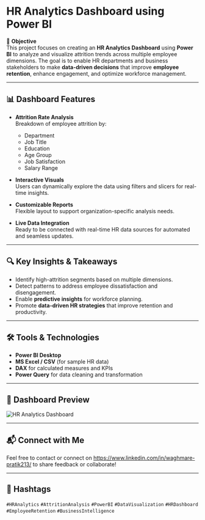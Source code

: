 # HR Analytics Dashboard using Power BI

🎯 **Objective**  
This project focuses on creating an **HR Analytics Dashboard** using **Power BI** to analyze and visualize attrition trends across multiple employee dimensions. The goal is to enable HR departments and business stakeholders to make **data-driven decisions** that improve **employee retention**, enhance engagement, and optimize workforce management.

---

## 📊 Dashboard Features

- **Attrition Rate Analysis**  
  Breakdown of employee attrition by:
  - Department  
  - Job Title  
  - Education  
  - Age Group  
  - Job Satisfaction  
  - Salary Range  

- **Interactive Visuals**  
  Users can dynamically explore the data using filters and slicers for real-time insights.

- **Customizable Reports**  
  Flexible layout to support organization-specific analysis needs.

- **Live Data Integration**  
  Ready to be connected with real-time HR data sources for automated and seamless updates.

---

## 🔍 Key Insights & Takeaways

- Identify high-attrition segments based on multiple dimensions.
- Detect patterns to address employee dissatisfaction and disengagement.
- Enable **predictive insights** for workforce planning.
- Promote **data-driven HR strategies** that improve retention and productivity.

---

## 🛠️ Tools & Technologies

- **Power BI Desktop**  
- **MS Excel / CSV** (for sample HR data)
- **DAX** for calculated measures and KPIs  
- **Power Query** for data cleaning and transformation

---

## 📸 Dashboard Preview


![HR  Analytics  Dashboard](https://github.com/user-attachments/assets/15cf1e72-cc31-4fdc-88bf-8c8779d492d9)

---

## 📬 Connect with Me

Feel free to contact or connect on https://www.linkedin.com/in/waghmare-pratik213/ to share feedback or collaborate!

---

## 🔖 Hashtags

`#HRAnalytics` `#AttritionAnalysis` `#PowerBI` `#DataVisualization` `#HRDashboard` `#EmployeeRetention` `#BusinessIntelligence`
